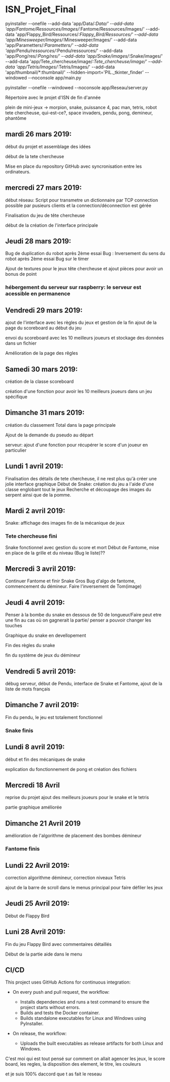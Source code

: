 # ISN_Projet_Final

pyinstaller --onefile --add-data 'app/Data/*:Data/' --add-data 'app/Fantome/Ressources/Images/*:Fantome/Ressources/Images/' --add-data 'app/Flappy_Bird/Ressources/*:Flappy_Bird/Ressources/' --add-data 'app/Minesweeper/Images/*:Minesweeper/Images/' --add-data 'app/Parametters/*:Parametters/' --add-data 'app/Pendu/ressources/*:Pendu/ressources/' --add-data 'app/Pong/res/*:Pong/res/' --add-data 'app/Snake/images/*:Snake/images/' --add-data 'app/Tete_chercheuse/image/*:Tete_chercheuse/image/'   --add-data 'app/Tetris/Images/*:Tetris/Images/' --add-data 'app/thumbnail/*:thumbnail/'  --hidden-import='PIL._tkinter_finder' --windowed --noconsole app/main.py

pyinstaller --onefile --windowed --noconsole app/Reseau/server.py

Répertoire avec le projet d'ISN de fin d'année

plein de mini-jeux
-> morpion, snake, puissance 4, pac man, tetris, robot tete chercheuse, qui-est-ce?, space invaders,
pendu, pong, demineur, phantôme

## mardi 26 mars 2019:  
début du projet et assemblage des idées

début de la tete chercheuse

Mise en place du repository GitHub avec syncronisation entre les ordinateurs.

## mercredi 27 mars 2019:
début réseau: Script pour transmetre un dictionnaire par TCP connection possible par pusieurs clients et la connection/déconnection est gérée

Finalisation du jeu de tête chercheuse

début de la création de l'interface principale

## Jeudi 28 mars 2019:
Bug de duplication du robot après 2ème essai
Bug : Inversement du sens du robot après 2ème essai
Bug sur le timer

Ajout de textures pour le jeux tête chercheuse et ajout pièces pour avoir un bonus de point

### hébergement du serveur sur raspberry: le serveur est acessible en permanence


## Vendredi 29 mars 2019:
ajout de l'interface avec les règles du jeux et gestion de la fin ajout de la page du scoreboard au début du jeu

envoi du scoreboard avec les 10 meilleurs joueurs et stockage des données dans un fichier

Amélioration de la page des rêgles

## Samedi 30 mars 2019:
création de la classe scoreboard

création d'une fonction pour avoir les 10 meilleurs joueurs dans un jeu spécifique

## Dimanche 31 mars 2019:
création du classement Total dans la page principale

Ajout de la demande du pseudo au départ

serveur: ajout d'une fonction pour récupérer le score d'un joueur en particulier

## Lundi 1 avril 2019:
Finalisation des détails de tete chercheuse, il ne rest plus qu'à créer une jolie interface graphique
Début de Snake: création du jeu a l'aide d'une classe englobant tout le jeux
Recherche et découpage des images du serpent ainsi que de la pomme.

## Mardi 2 avril 2019:
Snake: affichage des images fin de la mécanique de jeux

### Tete chercheuse fini
Snake fonctionnel avec gestion du score et mort
Début de Fantome, mise en place de la grille et du niveau (Bug le liste)??

## Mercredi 3 avril 2019:
Continuer Fantome et finir Snake
Gros Bug d'algo de fantome, commencement du démineur.
Faire l'inversement de Tom(image)

## Jeudi 4 avril 2019:
Penser à la bombe du snake en dessous de 50 de longueur/Faire peut etre une fin au cas où on gagnerait la partie/ penser a pouvoir changer les touches

Graphique du snake en devellopement

Fin des règles du snake

fin du système de jeux du démineur

## Vendredi 5 avril 2019:
débug serveur, début de Pendu, interface de Snake et Fantome, ajout de la liste de mots français

## Dimanche 7 avril 2019:
Fin du pendu, le jeu est totalement fonctionnel

### Snake finis

## Lundi 8 avril 2019:
début et fin des mécaniques de snake

explication du fonctionnement de pong et création des fichiers

## Mercredi 18 Avril
reprise du projet
ajout des meilleurs joueurs pour le snake et le tetris

partie graphique améliorée

## Dimanche 21 Avril 2019

amélioration de l'algorithme de placement des bombes démineur

### Fantome finis

## Lundi 22 Avril 2019:

correction algorithme démineur, correction niveaux Tetris

ajout de la barre de scroll dans le menus principal pour faire défiler les jeux

## Jeudi 25 Avril 2019:

Début de Flappy Bird

## Luni 28 Avril 2019:

Fin du jeu Flappy Bird avec commentaires détaillés

Début de la partie aide dans le menu

## CI/CD

This project uses GitHub Actions for continuous integration:

- On every push and pull request, the workflow:
  - Installs dependencies and runs a test command to ensure the project starts without errors.
  - Builds and tests the Docker container.
  - Builds standalone executables for Linux and Windows using PyInstaller.

- On release, the workflow:
  - Uploads the built executables as release artifacts for both Linux and Windows.

C'est moi qui est tout pensé sur comment on allait agencer les jeux, le score board, les regles, la disposition des element, le titre, les couleurs

et je suis 100% daccord que t as fait le reseau
